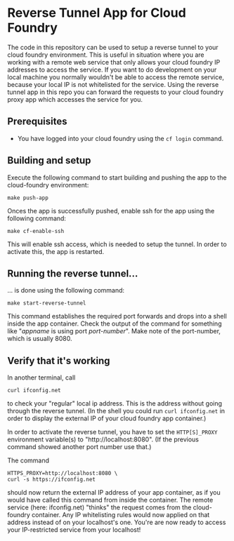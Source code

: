 # Reverse Tunnel App for Cloud Foundry

The code in this repository can be used to setup a reverse tunnel to your cloud foundry environment. This is useful in situation where you are working with a remote web service that only allows your cloud foundry IP addresses to access the service. If you want to do development on your local machine you normally wouldn't be able to access the remote service, because your local IP is not whitelisted for the service. Using the reverse tunnel app in this repo you can forward the requests to your cloud foundry proxy app which accesses the service for you.

## Prerequisites

* You have logged into your cloud foundry using the `cf login` command.

## Building and setup

Execute the following command to start building and pushing the app to the cloud-foundry environment:
```
make push-app
```

Onces the app is successfully pushed, enable ssh for the app using the following command:
```
make cf-enable-ssh
```
This will enable ssh access, which is needed to setup the tunnel. In order to activate this, the app is restarted.

## Running the reverse tunnel...

... is done using the following command:

```
make start-reverse-tunnel
```

This command establishes the required port forwards and drops into a shell inside the app container. Check the output of the command for something like "_appname_ is using port _port-number_". Make note of the port-number, which is usually 8080.

## Verify that it's working

In another terminal, call
```
curl ifconfig.net
```
to check your "regular" local ip address. This is the address without going through the reverse tunnel. (In the shell you could run `curl ifconfig.net` in order to display the external IP of your cloud foundry app container.)

In order to activate the reverse tunnel, you have to set the `HTTP[S]_PROXY` environment variable(s) to "http://localhost:8080". (If the previous command showed another port number use that.)

The command
```
HTTPS_PROXY=http://localhost:8080 \
curl -s https://ifconfig.net
```
should now return the external IP address of your app container, as if you would have called this command from inside the container. The remote service (here: ifconfig.net) "thinks" the request comes from the cloud-foundry container. Any IP whitelisting rules would now applied on that address instead of on your localhost's one. You're are now ready to access your IP-restricted service from your localhost!